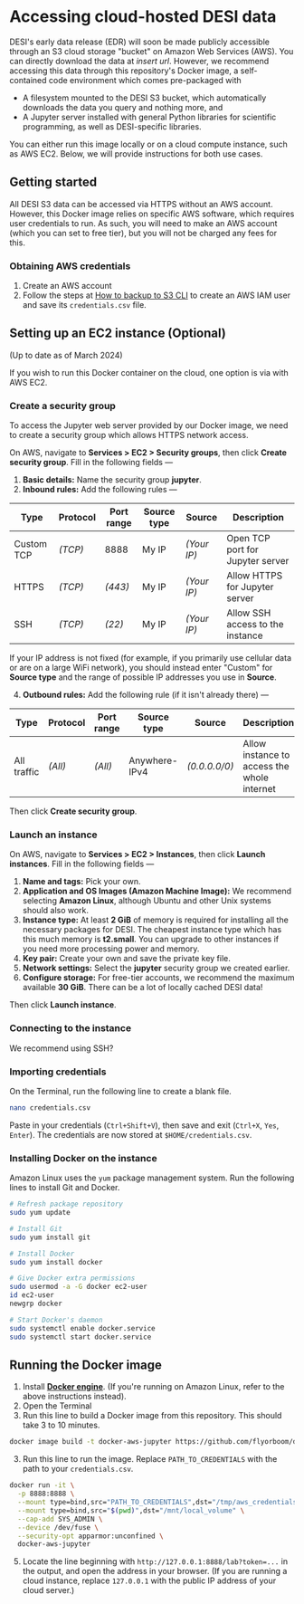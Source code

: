 # Accessing cloud-hosted DESI data

DESI's early data release (EDR) will soon be made publicly accessible through an S3 cloud storage "bucket" on Amazon Web Services (AWS). 
You can directly download the data at _insert url_.
However, we recommend accessing this data through this repository's Docker image,
a self-contained code environment which comes pre-packaged with
* A filesystem mounted to the DESI S3 bucket, which automatically downloads the data you query and nothing more, and
* A Jupyter server installed with general Python libraries for scientific programming, as well as DESI-specific libraries.

You can either run this image locally or on a cloud compute instance, such as AWS EC2. 
Below, we will provide instructions for both use cases.

## Getting started

All DESI S3 data can be accessed via HTTPS without an AWS account.
However, this Docker image relies on specific AWS software, which requires user credentials to run.
As such, you will need to make an AWS account (which you can set to free tier), but you will not be charged any fees for this.

### Obtaining AWS credentials

1. Create an AWS account
2. Follow the steps at [How to backup to S3 CLI](https://aws.amazon.com/getting-started/hands-on/backup-to-s3-cli/)
   to create an AWS IAM user and save its `credentials.csv` file.

## Setting up an EC2 instance (Optional)

(Up to date as of March 2024)

If you wish to run this Docker container on the cloud, one option is via with AWS EC2.

### Create a security group

To access the Jupyter web server provided by our Docker image, 
we need to create a security group which allows HTTPS network access.

On AWS, navigate to **Services > EC2 > Security groups**, then click **Create security group**.
Fill in the following fields &mdash;

1. **Basic details:** Name the security group **jupyter**.
2. **Inbound rules:** Add the following rules &mdash;

| Type       | Protocol | Port range | Source type | Source      | Description
| ----       | -------- | ---------- | ----------- | ------      | -----------
| Custom TCP | _(TCP)_  | 8888       | My IP       | _(Your IP)_ | Open TCP port for Jupyter server
| HTTPS      | _(TCP)_  | _(443)_    | My IP       | _(Your IP)_ | Allow HTTPS for Jupyter server
| SSH        | _(TCP)_  | _(22)_     | My IP       | _(Your IP)_ | Allow SSH access to the instance

If your IP address is not fixed (for example, if you primarily use cellular data or are on a large WiFi network),
you should instead enter "Custom" for **Source type** and the range of possible IP addresses you use in **Source**.
   
4. **Outbound rules:** Add the following rule (if it isn't already there) &mdash;

| Type        | Protocol | Port range | Source type   | Source        | Description
| ----        | -------- | ---------- | -----------   | ------        | -----------
| All traffic | _(All)_  | _(All)_    | Anywhere-IPv4 | _(0.0.0.0/0)_ | Allow instance to access the whole internet

Then click **Create security group**.

### Launch an instance

On AWS, navigate to **Services > EC2 > Instances**, then click **Launch instances**.
Fill in the following fields &mdash;

1. **Name and tags:** Pick your own.
2. **Application and OS Images (Amazon Machine Image):** We recommend selecting **Amazon Linux**, although Ubuntu and other Unix systems should also work.
3. **Instance type:** At least **2 GiB** of memory is required for installing all the necessary packages for DESI.
   The cheapest instance type which has this much memory is **t2.small**.
   You can upgrade to other instances if you need more processing power and memory.
5. **Key pair:** Create your own and save the private key file.
6. **Network settings:** Select the **jupyter** security group we created earlier.
7. **Configure storage:** For free-tier accounts, we recommend the maximum available **30 GiB**. There can be a lot of locally cached DESI data!

Then click **Launch instance**.

### Connecting to the instance

We recommend using SSH?

### Importing credentials 

On the Terminal, run the following line to create a blank file.
```bash
nano credentials.csv
```
Paste in your credentials (`Ctrl+Shift+V`), then save and exit (`Ctrl+X`, `Yes`, `Enter`).
The credentials are now stored at `$HOME/credentials.csv`.

### Installing Docker on the instance

Amazon Linux uses the `yum` package management system. 
Run the following lines to install Git and Docker.
```bash
# Refresh package repository
sudo yum update

# Install Git
sudo yum install git

# Install Docker
sudo yum install docker

# Give Docker extra permissions
sudo usermod -a -G docker ec2-user
id ec2-user
newgrp docker

# Start Docker's daemon
sudo systemctl enable docker.service
sudo systemctl start docker.service
```

## Running the Docker image

1. Install **[Docker engine](https://docs.docker.com/engine/install/)**.
   (If you're running on Amazon Linux, refer to the above instructions instead).
3. Open the Terminal
4. Run this line to build a Docker image from this repository. This should take 3 to 10 minutes.
```bash
docker image build -t docker-aws-jupyter https://github.com/flyorboom/docker-aws-jupyter.git
```
3. Run this line to run the image. Replace `PATH_TO_CREDENTIALS` with the path to your `credentials.csv`.
```bash
docker run -it \
  -p 8888:8888 \
  --mount type=bind,src="PATH_TO_CREDENTIALS",dst="/tmp/aws_credentials.csv",readonly \
  --mount type=bind,src="$(pwd)",dst="/mnt/local_volume" \
  --cap-add SYS_ADMIN \
  --device /dev/fuse \
  --security-opt apparmor:unconfined \
  docker-aws-jupyter
```
5. Locate the line beginning with `http://127.0.0.1:8888/lab?token=...` in the output, and open the address in your browser.
   (If you are running a cloud instance, replace `127.0.0.1` with the public IP address of your cloud server.)

